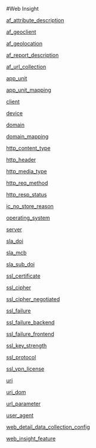 #Web Insight

[af_attribute_description](af_attribute_description)
[af_geoclient](af_geoclient)
[af_geolocation](af_geolocation)
[af_report_description](af_report_description)
[af_url_collection](af_url_collection)
[app_unit](app_unit)
[app_unit_mapping](app_unit_mapping)
[client](client)
[device](device)
[domain](domain)
[domain_mapping](domain_mapping)
[http_content_type](http_content_type)
[http_header](http_header)
[http_media_type](http_media_type)
[http_req_method](http_req_method)
[http_resp_status](http_resp_status)
[ic_no_store_reason](ic_no_store_reason)
[operating_system](operating_system)
[server](server)
[sla_doi](sla_doi)
[sla_mcb](sla_mcb)
[sla_sub_doi](sla_sub_doi)
[ssl_certificate](ssl_certificate)
[ssl_cipher](ssl_cipher)
[ssl_cipher_negotiated](ssl_cipher_negotiated)
[ssl_failure](ssl_failure)
[ssl_failure_backend](ssl_failure_backend)
[ssl_failure_frontend](ssl_failure_frontend)
[ssl_key_strength](ssl_key_strength)
[ssl_protocol](ssl_protocol)
[ssl_vpn_license](ssl_vpn_license)
[uri](uri)
[uri_dom](uri_dom)
[url_parameter](url_parameter)
[user_agent](user_agent)
[web_detail_data_collection_config](web_detail_data_collection_config)
[web_insight_feature](web_insight_feature)


